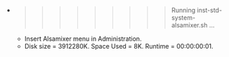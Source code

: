 * >>>>>>>>> Running inst-std-system-alsamixer.sh ...
  * Insert Alsamixer menu in Administration.
  * Disk size = 3912280K. Space Used = 8K. Runtime = 00:00:00:01.
